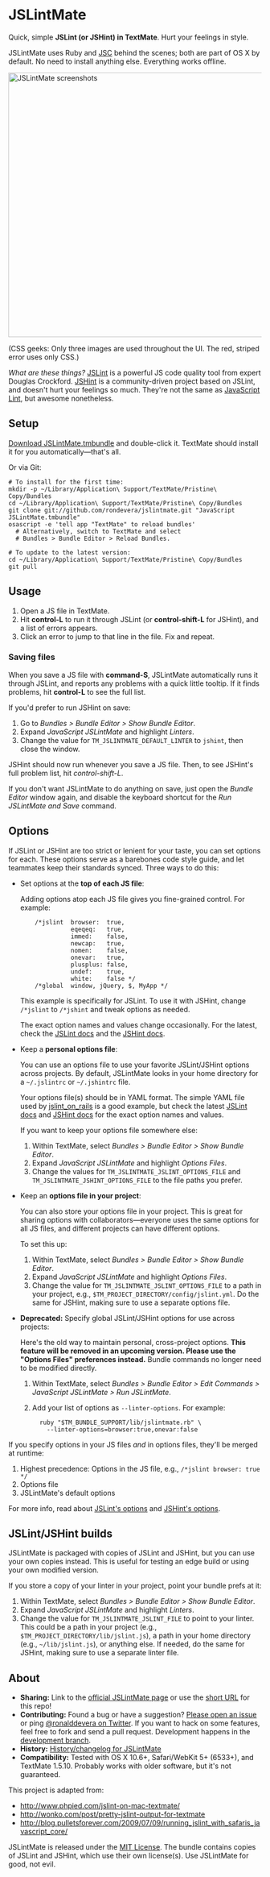 JSLintMate
==========

Quick, simple **JSLint (or JSHint) in TextMate**. Hurt your feelings in style.

JSLintMate uses Ruby and [JSC][jsc] behind the scenes; both are part of OS X
by default. No need to install anything else. Everything works offline.

<img src="https://github.com/rondevera/jslintmate/raw/master/Support/images/jslintmate-screenshots.png"
  alt="JSLintMate screenshots" width="892" height="525" />

(CSS geeks: Only three images are used throughout the UI. The red, striped
error uses only CSS.)

*What are these things?* [JSLint][jslint] is a powerful JS code quality tool
from expert Douglas Crockford. [JSHint][jshint] is a community-driven project
based on JSLint, and doesn't hurt your feelings so much. They're not the same
as [JavaScript Lint][javascriptlint], but awesome nonetheless.

[jsc]:            http://trac.webkit.org/wiki/JSC
[jslint]:         http://jslint.com
[jshint]:         http://jshint.com
[javascriptlint]: http://www.javascriptlint.com/


Setup
-----

[Download JSLintMate.tmbundle][download] and double-click it.
TextMate should install it for you automatically&mdash;that's all.

Or via Git:

    # To install for the first time:
    mkdir -p ~/Library/Application\ Support/TextMate/Pristine\ Copy/Bundles
    cd ~/Library/Application\ Support/TextMate/Pristine\ Copy/Bundles
    git clone git://github.com/rondevera/jslintmate.git "JavaScript JSLintMate.tmbundle"
    osascript -e 'tell app "TextMate" to reload bundles'
      # Alternatively, switch to TextMate and select
      # Bundles > Bundle Editor > Reload Bundles.

    # To update to the latest version:
    cd ~/Library/Application\ Support/TextMate/Pristine\ Copy/Bundles
    git pull

[download]: https://github.com/downloads/rondevera/jslintmate/JSLintMate-1.1.tmbundle.zip


Usage
-----

1.  Open a JS file in TextMate.
2.  Hit **control-L** to run it through JSLint (or **control-shift-L** for
    JSHint), and a list of errors appears.
3.  Click an error to jump to that line in the file. Fix and repeat.

### Saving files ###

When you save a JS file with **command-S**, JSLintMate automatically runs it
through JSLint, and reports any problems with a quick little tooltip. If it
finds problems, hit **control-L** to see the full list.

If you'd prefer to run JSHint on save:

1.  Go to *Bundles > Bundle Editor > Show Bundle Editor*.
2.  Expand *JavaScript JSLintMate* and highlight *Linters*.
3.  Change the value for `TM_JSLINTMATE_DEFAULT_LINTER` to `jshint`, then
    close the window.

JSHint should now run whenever you save a JS file. Then, to see JSHint's full
problem list, hit *control-shift-L*.

If you don't want JSLintMate to do anything on save, just open the *Bundle
Editor* window again, and disable the keyboard shortcut for the *Run
JSLintMate and Save* command.


Options
-------

If JSLint or JSHint are too strict or lenient for your taste, you can set
options for each. These options serve as a barebones code style guide, and let
teammates keep their standards synced. Three ways to do this:

* Set options at the **top of each JS file**:

    Adding options atop each JS file gives you fine-grained control. For
    example:

          /*jslint  browser:  true,
                    eqeqeq:   true,
                    immed:    false,
                    newcap:   true,
                    nomen:    false,
                    onevar:   true,
                    plusplus: false,
                    undef:    true,
                    white:    false */
          /*global  window, jQuery, $, MyApp */

    This example is specifically for JSLint. To use it with JSHint, change
    `/*jslint` to `/*jshint` and tweak options as needed.

    The exact option names and values change occasionally. For the latest,
    check the [JSLint docs][jslint options] and the
    [JSHint docs][jshint options].

* Keep a **personal options file**:

    You can use an options file to use your favorite JSLint/JSHint options
    across projects. By default, JSLintMate looks in your home directory for a
    `~/.jslintrc` or `~/.jshintrc` file.

    Your options file(s) should be in YAML format. The simple YAML file used
    by [jslint\_on\_rails][jslint_on_rails config] is a good example, but
    check the latest [JSLint docs][jslint options] and
    [JSHint docs][jshint options] for the exact option names and values.

    If you want to keep your options file somewhere else:

    1.  Within TextMate, select *Bundles > Bundle Editor >
        Show Bundle Editor*.
    2.  Expand *JavaScript JSLintMate* and highlight *Options Files*.
    3.  Change the values for `TM_JSLINTMATE_JSLINT_OPTIONS_FILE` and
        `TM_JSLINTMATE_JSHINT_OPTIONS_FILE` to the file paths you prefer.

* Keep an **options file in your project**:

    You can also store your options file in your project. This is great for
    sharing options with collaborators&mdash;everyone uses the same options
    for all JS files, and different projects can have different options.

    To set this up:

    1.  Within TextMate, select *Bundles > Bundle Editor >
        Show Bundle Editor*.
    2.  Expand *JavaScript JSLintMate* and highlight *Options Files*.
    3.  Change the value for `TM_JSLINTMATE_JSLINT_OPTIONS_FILE` to
        a path in your project, e.g.,
        `$TM_PROJECT_DIRECTORY/config/jslint.yml`. Do the same for JSHint,
        making sure to use a separate options file.

* **Deprecated:** Specify global JSLint/JSHint options for use across
  projects:

    Here's the old way to maintain personal, cross-project options. **This
    feature will be removed in an upcoming version. Please use the "Options
    Files" preferences instead.** Bundle commands no longer need to be
    modified directly.

    1.  Within TextMate, select *Bundles > Bundle Editor > Edit Commands >
        JavaScript JSLintMate > Run JSLintMate*.
    2.  Add your list of options as `--linter-options`. For example:

              ruby "$TM_BUNDLE_SUPPORT/lib/jslintmate.rb" \
                --linter-options=browser:true,onevar:false

If you specify options in your JS files *and* in options files, they'll be
merged at runtime:

1.  Highest precedence: Options in the JS file, e.g.,
    `/*jslint browser: true */`
2.  Options file
3.  JSLintMate's default options

For more info, read about [JSLint's options][jslint options] and
[JSHint's options][jshint options].

[jslint_on_rails config]: https://github.com/psionides/jslint_on_rails/blob/master/lib/jslint/config/jslint.yml
[jslint options]:  http://jslint.com/lint.html#options
[jshint options]:  http://jshint.com/#docs


JSLint/JSHint builds
--------------------

JSLintMate is packaged with copies of JSLint and JSHint, but you can use your
own copies instead. This is useful for testing an edge build or using your
own modified version.

If you store a copy of your linter in your project, point your bundle prefs at
it:

1.  Within TextMate, select *Bundles > Bundle Editor > Show Bundle Editor*.
2.  Expand *JavaScript JSLintMate* and highlight *Linters*.
3.  Change the value for `TM_JSLINTMATE_JSLINT_FILE` to point to your linter.
    This could be a path in your project (e.g.,
    `$TM_PROJECT_DIRECTORY/lib/jslint.js`), a path in your home directory
    (e.g., `~/lib/jslint.js`), or anything else. If needed, do the same for
    JSHint, making sure to use a separate linter file.


About
-----

- **Sharing:** Link to the [official JSLintMate page][website] or use the
  [short URL][shorturl] for this repo!
- **Contributing:** Found a bug or have a suggestion? [Please open an
  issue][issues] or ping [@ronalddevera on Twitter][twitter]. If you want to
  hack on some features, feel free to fork and send a pull request.
  Development happens in the [development branch][dev branch].
- **History:** [History/changelog for JSLintMate][history]
- **Compatibility:** Tested with OS X 10.6+, Safari/WebKit 5+ (6533+), and
  TextMate 1.5.10. Probably works with older software, but it's not
  guaranteed.

This project is adapted from:

- <http://www.phpied.com/jslint-on-mac-textmate/>
- <http://wonko.com/post/pretty-jslint-output-for-textmate>
- <http://blog.pulletsforever.com/2009/07/09/running_jslint_with_safaris_javascript_core/>

JSLintMate is released under the [MIT License][license]. The bundle contains
copies of JSLint and JSHint, which use their own license(s). Use JSLintMate
for good, not evil.

[website]:    http://rondevera.github.com/jslintmate/
[shorturl]:   http://git.io/jslintmate
[issues]:     https://github.com/rondevera/jslintmate/issues
[twitter]:    https://twitter.com/ronalddevera
[dev branch]: https://github.com/rondevera/jslintmate/commits/development
[history]:    https://github.com/rondevera/jslintmate/blob/master/HISTORY
[license]:    https://github.com/rondevera/jslintmate/blob/master/LICENSE
